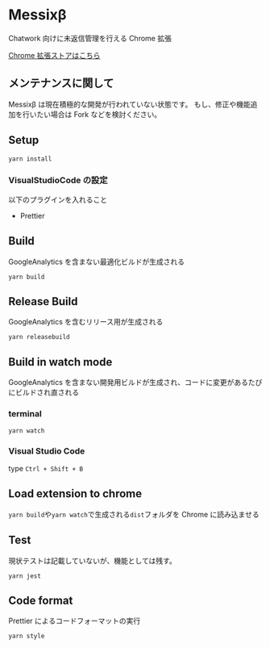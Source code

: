 # Messixβ

Chatwork 向けに未返信管理を行える Chrome 拡張

[Chrome 拡張ストアはこちら](https://chrome.google.com/webstore/detail/messix-%CE%B2/bbefmfcmnjkpmpbbbagdoklendekcjdk?hl=ja&authuser=0)

## メンテナンスに関して

Messixβ は現在積極的な開発が行われていない状態です。
もし、修正や機能追加を行いたい場合は Fork などを検討ください。

## Setup

```
yarn install
```

### VisualStudioCode の設定

以下のプラグインを入れること

- Prettier

## Build

GoogleAnalytics を含まない最適化ビルドが生成される

```
yarn build
```

## Release Build

GoogleAnalytics を含むリリース用が生成される

```
yarn releasebuild
```

## Build in watch mode

GoogleAnalytics を含まない開発用ビルドが生成され、コードに変更があるたびにビルドされ直される

### terminal

```
yarn watch
```

### Visual Studio Code

type `Ctrl + Shift + B`

## Load extension to chrome

`yarn build`や`yarn watch`で生成される`dist`フォルダを Chrome に読み込ませる

## Test

現状テストは記載していないが、機能としては残す。

```
yarn jest
```

## Code format

Prettier によるコードフォーマットの実行

```
yarn style
```
